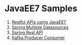 # JavaEE7 Samples

1. [Restful APIs using JavaEE7](https://github.com/stsourdos/java-examples/blob/master/JavaEE7RestWF)
2. [Spring Multiple Datasources](https://github.com/stsourdos/java-examples/blob/master/spring-multiple-datasource)
3. [Spring Rest API](https://github.com/stsourdos/java-examples/blob/master/spring-rest-api)
4. [Kafka Producer Consumer](https://github.com/stsourdos/java-examples/blob/master/kafka-consumer-producer)
